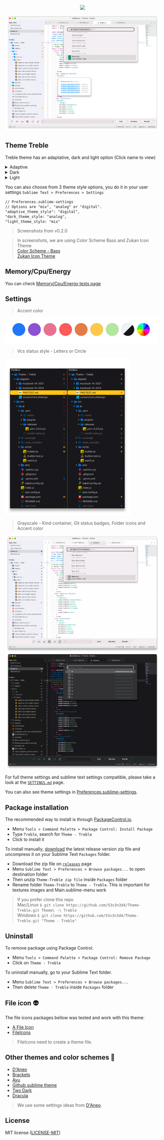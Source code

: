 <p align="center">
    <a href="" title="Sublime Version">
        <img src="https://img.shields.io/badge/Build_for_Sublime_text-4143-orange?style=flat&logo=sublime-text"/>
    </a>
</p>

![Theme Treble](assets/screenshots.gif)

## Theme Treble

Treble theme has an adaptative, dark and light option (Click name to view)  

<details>
  <summary>Adaptive</summary>
  <img src="assets/screenshot-adaptive.png" name="Treble Adaptive">
</details>
<details>
  <summary>Dark</summary>
  <img src="assets/screenshot-dark.png" name="Treble Dark">
</details>
<details>
  <summary>Light</summary>
  <img src="assets/screenshot-light.png" name="Treble Light">
</details>

You can also choose from 3 theme style options, you do it in your user settings `Sublime Text > Preferences > Settings`

```
// Preferences.sublime-settings
// Options are "mix", "analog" or "digital".
"adaptive_theme_style": "digital",
"dark_theme_style: "analog",
"light_theme_style: "mix"
```

> Screenshots from v0.2.0  

> In screenshots, we are using Color Scheme Bass and Zukan Icon Theme  
[Color Scheme - Bass](https://github.com/53v3n3d4/Color-Scheme-Bass)  
[Zukan Icon Theme](https://github.com/53v3n3d4/Zukan-Icon-Theme)

## Memory/Cpu/Energy

You can check [Memory/Cpu/Energy tests page](https://github.com/53v3n3d4/Theme-Treble/blob/main/pkgtest/PKGTEST.md)  

## Settings

> Accent color

![Accent colors](assets/accent-colors.png)

> Vcs status style - Letters or Circle

![Letters or Circle](assets/screenshot-vcs-status.png)

> Grayscale - Kind container, Git status badges, Folder icons and Accent color

![Screenshot grayscale](assets/screenshot-grayscale-white.png)
![Screenshot grayscale](assets/screenshot-grayscale-black.png)

For full theme settings and sublime text settings compatible, please take a look at the [`SETTINGS.md`](https://github.com/53v3n3d4/Theme-Treble/blob/main/SETTINGS.md) page.  

You can also see theme settings in [Preferences.sublime-settings](https://github.com/53v3n3d4/Theme-Treble/blob/main/Preferences.sublime-settings).

## Package installation

The recommended way to install is through [PackageControl.io](https://packagecontrol.io/packages/Theme%20-%20Treble).  
- Menu `Tools > Command Palette > Package Control: Install Package`  
- Type `Treble`, search for `Theme - Treble`  
- Click to install it  

To install manually, [download](https://github.com/53v3n3d4/Theme-Treble/releases) the latest release version zip file and uncompress it on your Sublime Text `Packages` folder.  
- Download the zip file on [`releases`](https://github.com/53v3n3d4/Theme-Treble/releases) page  
- Menu `Sublime Text > Preferences > Browse packages...` to open destination folder  
- Then unzip `Theme-Treble zip file` inside `Packages` folder  
- Rename folder `Theme-Treble` to `Theme - Treble`. This is important for textures images and Main.sublime-menu work  

> If you prefer clone this repo  
Mac/Linux `$ git clone https://github.com/53v3n3d4/Theme-Treble.git Theme\ -\ Treble`  
Windows `$ git clone https://github.com/53v3n3d4/Theme-Treble.git "Theme - Treble"`  

## Uninstall

To remove package using Package Control.  
- Menu `Tools > Command Palette > Package Control: Remove Package`  
- Click on `Theme - Treble`  

To uninstall manually, go to your Sublime Text folder.  
- Menu `Sublime Text > Preferences > Browse packages...`  
- Then delete `Theme - Treble` inside `Packages` folder  

## File icon :alien:

The file icons packages bellow was tested and work with this theme:  
- [A File Icon](https://github.com/SublimeText/AFileIcon)  
- [FileIcons](https://github.com/braver/FileIcons)  

> FileIcons need to create a theme file.

## Other themes and color schemes :dizzy:

- [D'Aneo](https://github.com/SublimeText/Theme-DAneo/)  
- [Brackets](https://github.com/jwortmann/brackets-theme)  
- [Ayu](https://github.com/dempfi/ayu)  
- [Github sublime theme](https://github.com/mauroreisvieira/github-sublime-theme)  
- [Two Dark](https://github.com/erremauro/TwoDark)  
- [Dracula](https://draculatheme.com/sublime)  

> We use some settings ideas from [D'Aneo](https://github.com/SublimeText/Theme-DAneo/).  

## License

MIT license ([LICENSE-MIT](LICENSE))
